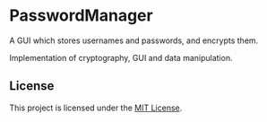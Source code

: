 # PasswordManager
 A GUI which stores usernames and passwords, and encrypts them.
 
 Implementation of cryptography, GUI and data manipulation.

 ## License
 This project is licensed under the [MIT License](LICENSE).
